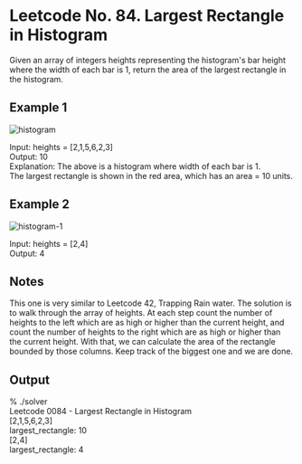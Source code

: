 # Leetcode No. 84.  Largest Rectangle in Histogram


Given an array of integers heights representing the histogram's bar height where the width of each bar is 1, return the area of the largest rectangle in the histogram.

## Example 1

![histogram](https://user-images.githubusercontent.com/2225377/211133369-62346d6d-7425-46f0-9498-429d0c02b373.jpeg)

Input: heights = [2,1,5,6,2,3]  
Output: 10  
Explanation: The above is a histogram where width of each bar is 1.  
The largest rectangle is shown in the red area, which has an area = 10 units.  


## Example 2
![histogram-1](https://user-images.githubusercontent.com/2225377/211133376-50a08aa5-a51a-4c66-a2b6-1c5780a66a9b.jpeg)

Input: heights = [2,4]  
Output: 4


## Notes
This one is very similar to Leetcode 42, Trapping Rain water.  The solution is to walk through the array of heights.  At each step count the number of heights to the left which are as high or higher than the current height, and count the number of heights to the right which are as high or higher than the current height.  With that, we can calculate the area of the rectangle bounded by those columns.   Keep track of the biggest one and we are done.  

## Output

% ./solver   
Leetcode 0084 - Largest Rectangle in Histogram  
[2,1,5,6,2,3]  
largest_rectangle: 10  
[2,4]  
largest_rectangle: 4  

